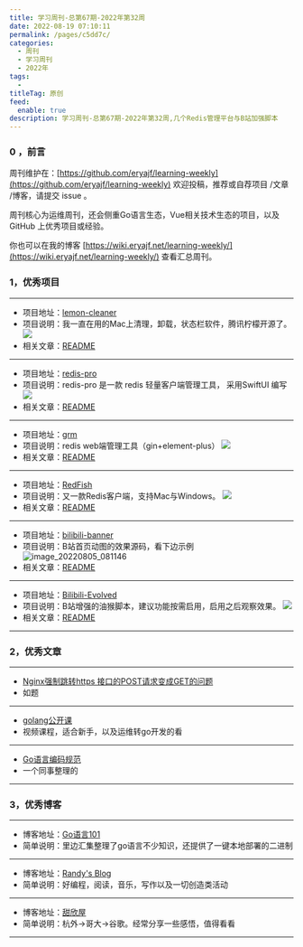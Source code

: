 ```yaml
---
title: 学习周刊-总第67期-2022年第32周
date: 2022-08-19 07:10:11
permalink: /pages/c5dd7c/
categories:
  - 周刊
  - 学习周刊
  - 2022年
tags:
  -
titleTag: 原创
feed:
  enable: true
description: 学习周刊-总第67期-2022年第32周,几个Redis管理平台与B站加强脚本
---
```



### 0 ，前言

周刊维护在：[https://github.com/eryajf/learning-weekly](https://github.com/eryajf/learning-weekly) 欢迎投稿，推荐或自荐项目 /文章 /博客，请提交 issue 。

周刊核心为运维周刊，还会侧重Go语言生态，Vue相关技术生态的项目，以及 GitHub 上优秀项目或经验。

你也可以在我的博客 [https://wiki.eryajf.net/learning-weekly/](https://wiki.eryajf.net/learning-weekly/) 查看汇总周刊。

### 1，优秀项目


---

- 项目地址：[lemon-cleaner](https://github.com/Tencent/lemon-cleaner)
- 项目说明：我一直在用的Mac上清理，卸载，状态栏软件，腾讯柠檬开源了。
  ![](http://t.eryajf.net/imgs/2022/07/4654caa62645b137.png)
- 相关文章：[README](https://github.com/Tencent/lemon-cleaner#readme)

---

- 项目地址：[redis-pro](https://github.com/cmushroom/redis-pro)
- 项目说明：redis-pro 是一款 redis 轻量客户端管理工具， 采用SwiftUI 编写
  ![](http://t.eryajf.net/imgs/2022/07/1a66fe2c0d74ab57.png)
- 相关文章：[README](https://github.com/cmushroom/redis-pro/blob/main/README.zh_CN.md)

---

- 项目地址：[grm](https://github.com/gphper/grm)
- 项目说明：redis web端管理工具（gin+element-plus）
  ![](http://t.eryajf.net/imgs/2022/08/45a0d734212e64ed.png)
- 相关文章：[README](https://github.com/gphper/grm#readme)

---

- 项目地址：[RedFish](https://github.com/Kuari/RedFish)
- 项目说明：又一款Redis客户端，支持Mac与Windows。
  ![](http://t.eryajf.net/imgs/2022/08/a7b3b23c15e9b12c.png)
- 相关文章：[README](https://github.com/Kuari/RedFish/blob/main/README.zh-CN.md)

---

- 项目地址：[bilibili-banner](https://github.com/Cloudtq/bilibili-banner)
- 项目说明：B站首页动图的效果源码，看下边示例
  ![image_20220805_081146](https://cdn.staticaly.com/gh/eryajf/tu/main/img/image_20220805_081146.gif)
- 相关文章：[README](https://github.com/Cloudtq/bilibili-banner#readme)

---

- 项目地址：[Bilibili-Evolved](https://github.com/the1812/Bilibili-Evolved)
- 项目说明：B站增强的油猴脚本，建议功能按需启用，启用之后观察效果。
  ![](http://t.eryajf.net/imgs/2022/08/1da27310373f40ca.jpg)
- 相关文章：[README](https://github.com/the1812/Bilibili-Evolved#readme)

---


### 2，优秀文章


---

- [Nginx强制跳转https 接口的POST请求变成GET的问题](https://blog.imdst.com/nginxqiang-zhi-tiao-zhuan-https-jie-kou-de-postqing-qiu-bian-cheng-get/)
- 如题

---

- [golang公开课](https://www.jtthink.com/course/148)
- 视频课程，适合新手，以及运维转go开发的看

---

- [Go语言编码规范](https://raoyi.net/2020/03/15/golang-style.html)
- 一个同事整理的

---


### 3，优秀博客


---

- 博客地址：[Go语言101](https://gfw.go101.org/)
- 简单说明：里边汇集整理了go语言不少知识，还提供了一键本地部署的二进制

---

- 博客地址：[Randy's Blog](https://lutaonan.com/)
- 简单说明：好编程，阅读，音乐，写作以及一切创造类活动

---

- 博客地址：[甜欣屋](https://tcxx.info/)
- 简单说明：杭外->哥大->谷歌。经常分享一些感悟，值得看看

---

